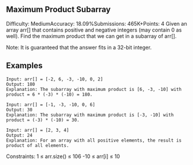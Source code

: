 ## Maximum Product Subarray

Difficulty: MediumAccuracy: 18.09%Submissions: 465K+Points: 4
Given an array arr[] that contains positive and negative integers (may contain 0 as well). Find the maximum product that we can get in a subarray of arr[].

Note: It is guaranteed that the answer fits in a 32-bit integer.

## Examples

```
Input: arr[] = [-2, 6, -3, -10, 0, 2]
Output: 180
Explanation: The subarray with maximum product is [6, -3, -10] with product = 6 * (-3) * (-10) = 180.
```

```
Input: arr[] = [-1, -3, -10, 0, 6]
Output: 30
Explanation: The subarray with maximum product is [-3, -10] with product = (-3) * (-10) = 30.
```

```
Input: arr[] = [2, 3, 4] 
Output: 24 
Explanation: For an array with all positive elements, the result is product of all elements.
```

Constraints:
1 ≤ arr.size() ≤ 106
-10  ≤  arr[i]  ≤  10
